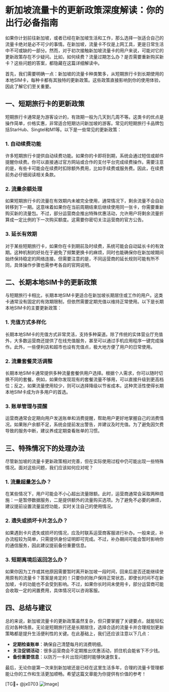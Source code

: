 # 新加坡流量卡的更新政策深度解读：你的出行必备指南

如果你计划前往新加坡，或者已经在新加坡生活和工作，那么选择一张适合自己的流量卡绝对是必不可少的事情。在新加坡，流量卡不仅是上网工具，更是日常生活中不可或缺的一部分。然而，对于初次接触新加坡流量卡的用户来说，可能对它的更新政策存在不少疑问。比如，如何续费？流量过期怎么办？是否需要重新购买新卡？这些问题的答案，都隐藏在这篇详细解读中。

首先，我们需要明确一点：新加坡的流量卡种类繁多，从短期旅行卡到长期使用的本地SIM卡，每种卡都有其独特的更新政策。这些政策直接影响到你的使用体验，因此了解它们至关重要。

## 一、短期旅行卡的更新政策

短期旅行卡通常是为游客设计的，有效期一般为几天到几周不等。这类卡的优点是操作简单，价格实惠，非常适合短期访问新加坡的游客。常见的短期旅行卡品牌包括StarHub、Singtel和M1等。以下是一些常见的更新政策：

### 1. 自动续费功能
许多短期旅行卡提供自动续费功能。如果你的卡即将到期，系统会通过短信或邮件提醒你续费。你可以直接通过官方网站或合作的支付平台完成续费操作。需要注意的是，有些卡可能会在续费时扣除额外费用，比如手续费或服务费。因此，在续费前务必仔细阅读相关条款。

### 2. 流量余额处理
如果短期旅行卡的流量在有效期内未被完全使用，通常情况下，剩余流量不会自动转移到下一期。这意味着如果你在当前周期结束后继续使用同一张卡，你需要重新购买新的流量包。不过，部分运营商会推出特殊优惠活动，允许用户将剩余流量折算成一定比例的下一次购买额度。这需要你密切关注运营商的官方公告。

### 3. 延长有效期
对于某些短期旅行卡，如果你在卡到期前及时续费，系统可能会自动延长卡的有效期。这种机制的好处在于避免了频繁更换卡的麻烦，同时也能确保你在新加坡期间始终保持稳定的网络连接。但需要注意的是，不同运营商的延长规则可能有所不同，具体操作步骤也需参考各自的官网说明。

## 二、长期本地SIM卡的更新政策

与短期旅行卡相比，长期本地SIM卡更适合在新加坡长期居住或工作的用户。这类卡通常没有固定的有效期限制，但依然需要定期充值以维持正常使用。以下是长期本地SIM卡的主要更新政策：

### 1. 充值方式多样化
长期本地SIM卡的充值方式非常灵活，支持多种渠道。除了传统的实体营业厅充值外，大多数运营商还提供了在线充值服务，甚至可以通过手机应用程序一键完成操作。此外，一些便利店和超市也设有充值点，极大地方便了用户的日常使用。

### 2. 流量套餐灵活调整
长期本地SIM卡通常提供多种流量套餐供用户选择。根据个人需求，你可以随时切换不同的套餐。例如，如果你发现现有的套餐流量不够用，可以直接升级到更高档位；反之，如果流量使用较少，则可以选择降级以节省成本。这种灵活性使得长期本地SIM卡成为许多用户的首选。

### 3. 账单管理与提醒
运营商通常会定期向用户发送账单和消费提醒，帮助用户更好地掌握自己的消费情况。如果账户余额不足，系统会提前发出警告，并建议及时充值。为了避免因欠费导致的服务中断，建议养成定期查看账单的习惯。

## 三、特殊情况下的处理办法

尽管新加坡的流量卡更新政策相对完善，但在实际使用过程中仍可能出现一些特殊情况。面对这些问题，我们应该如何应对呢？

### 1. 流量超量怎么办？
在某些情况下，用户可能会不小心超出流量限额。此时，运营商通常会采取两种措施：一是暂停数据服务，二是提供额外的流量购买选项。为了避免不必要的麻烦，建议提前设置流量监控功能，实时关注自己的使用情况。

### 2. 遗失或损坏卡片怎么办？
如果遇到卡片遗失或损坏的情况，应及时联系运营商客服进行补办。一般来说，补办流程较为简单，只需提供身份证明即可完成。不过，补办期间可能会暂时影响你的通信服务，因此建议提前备份重要信息。

### 3. 短期离境后返回怎么办？
如果你因为工作或其他原因需要暂时离开新加坡一段时间，回来后是否还能继续使用原有的流量卡？答案是肯定的！只要你的账户保持正常状态，即使长时间不在新加坡，卡的功能也不会受到影响。不过，如果你长时间未使用卡，部分运营商可能会收取一定的闲置费用，具体情况可以咨询客服。

## 四、总结与建议

总的来说，新加坡流量卡的更新政策虽然复杂，但只要掌握了关键要点，就能轻松应对各种场景。无论是短期旅行还是长期居住，选择合适的流量卡并合理规划更新策略都是提升生活便利性的关键。在此基础上，我们还应该注意以下几点：

- **定期检查账单**：确保自己清楚每月的消费明细。
- **关注促销活动**：很多运营商会不定期推出优惠活动，抓住机会能省下不少钱。
- **备份重要信息**：以防万一卡片出现问题时能够快速恢复。

最后，无论你是第一次来到新加坡还是已经在这里生活多年，合理的流量卡管理都能让你的工作和生活更加顺畅。希望这篇文章能为你提供有价值的参考！

[TG💪+ @jx0703 ![Image](https://github.com/user-attachments/assets/dbca1d08-cadb-493c-b0ec-ad6f7a83f270)]